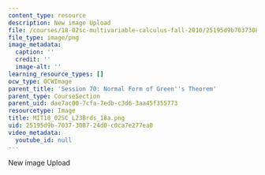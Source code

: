 ```yaml
---
content_type: resource
description: New image Upload
file: /courses/18-02sc-multivariable-calculus-fall-2010/25195d9b7037308724d0c0ca7e277ea0_MIT18_02SC_L23Brds_18a.png
file_type: image/png
image_metadata:
  caption: ''
  credit: ''
  image-alt: ''
learning_resource_types: []
ocw_type: OCWImage
parent_title: 'Session 70: Normal Form of Green''s Theorem'
parent_type: CourseSection
parent_uid: dae7ac00-7cfa-7edb-c3d6-3aa45f355773
resourcetype: Image
title: MIT18_02SC_L23Brds_18a.png
uid: 25195d9b-7037-3087-24d0-c0ca7e277ea0
video_metadata:
  youtube_id: null
---
```

New image Upload

